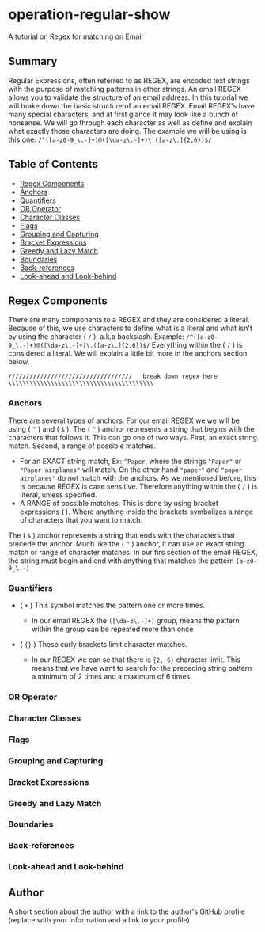 # operation-regular-show
A tutorial on Regex for matching on Email 

## Summary

Regular Expressions, often referred to as REGEX, are encoded text strings with the purpose of matching patterns in other strings. An email REGEX allows you to validate the structure of an email address.  In this tutorial we will brake down the basic structure of an email REGEX. Email REGEX's have many special characters, and at first glance it may look like a bunch of nonsense. We will go through each character as well as define and explain what exactly those characters are doing. The example we will be using is this one: `/^([a-z0-9_\.-]+)@([\da-z\.-]+)\.([a-z\.]{2,6})$/`

<!-- Briefly summarize the regex you will be describing and what you will explain. Include a code snippet of the regex. Replace this text with your summary. -->

## Table of Contents
- [Regex Components](#regex-components)
- [Anchors](#anchors)
- [Quantifiers](#quantifiers)
- [OR Operator](#or-operator)
- [Character Classes](#character-classes)
- [Flags](#flags)
- [Grouping and Capturing](#grouping-and-capturing)
- [Bracket Expressions](#bracket-expressions)
- [Greedy and Lazy Match](#greedy-and-lazy-match)
- [Boundaries](#boundaries)
- [Back-references](#back-references)
- [Look-ahead and Look-behind](#look-ahead-and-look-behind)

## Regex Components
There are many components to a REGEX and they are considered a literal. Because of this, we use characters to define what is a literal and what isn't by using the character ( `/` ),  a.k.a backslash. 
Example: `/^([a-z0-9_\.-]+)@([\da-z\.-]+)\.([a-z\.]{2,6})$/` Everything within the ( `/` ) is considered a literal. We will explain a little bit more in the anchors section below.

`///////////////////////////////////   break down regex here   \\\\\\\\\\\\\\\\\\\\\\\\\\\\\\\\\\\\\\\\\`

### Anchors
There are several types of anchors. For our email REGEX we we will be using ( `^` ) and ( `$` ). The ( `^` ) anchor represents a string that begins with the characters that follows it. This can go one of two ways. First, an exact string match. Second, a range of possible matches. 
* For an EXACT string match, Ex: `^Paper`, where the strings `"Paper"` or `"Paper airplanes"` will match. On the other hand `"paper"` and `"paper airplanes"` do not match with the anchors. As we mentioned before, this is because REGEX is case sensitive. Therefore anything within the ( `/` ) is literal, unless specified. 
* A RANGE of possible matches. This is done by using bracket expressions `[]`. Where anything inside the brackets symbolizes a range of characters that you want to match.

The ( `$` ) anchor represents a string that ends with the characters that precede the anchor. Much like the ( `^` ) anchor, it can use an exact string match or range of character matches. In our firs section of the email REGEX, the string must begin and end with anything that matches the pattern `[a-z0-9_\.-]`

### Quantifiers
* ( `+` ) This symbol matches the pattern one or more times.
    - In our email REGEX the `([\da-z\.-]+)` group, means the pattern within the group can be repeated more than once 

* ( `{}` ) These curly brackets limit character matches.
    - In our REGEX we can se that there is `{2, 6}` character limit. This means that we have want to search for the preceding string pattern a minimum of 2 times and a maximum of 6 times. 


### OR Operator

### Character Classes

### Flags

### Grouping and Capturing

### Bracket Expressions

### Greedy and Lazy Match

### Boundaries

### Back-references

### Look-ahead and Look-behind

## Author

A short section about the author with a link to the author's GitHub profile (replace with your information and a link to your profile)
